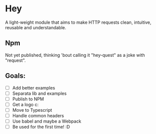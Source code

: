 # Hey
A light-weight module that aims to make HTTP requests clean, intuitive, reusable and understandable.

## Npm
Not yet published, thinking 'bout calling it "hey-quest" as a joke with "request".

## Goals:

- [ ] Add better examples
- [ ] Separata lib and examples
- [ ] Publish to NPM
- [ ] Get a logo c:
- [ ] Move to Typescript
- [ ] Handle common headers
- [ ] Use babel and maybe a Webpack
- [ ] Be used for the first time! :D
